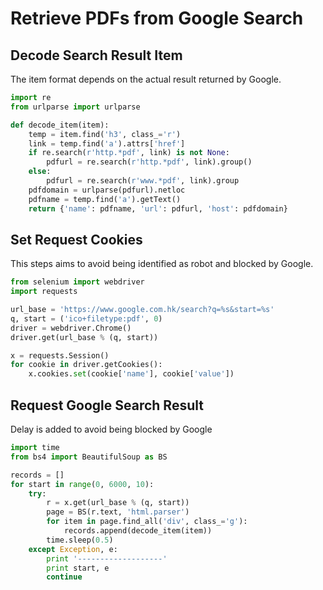 # Retrieve PDFs from Google Search

## Decode Search Result Item
The item format depends on the actual result returned by Google.
```python
import re
from urlparse import urlparse

def decode_item(item):
    temp = item.find('h3', class_='r')
    link = temp.find('a').attrs['href']
    if re.search(r'http.*pdf', link) is not None:
        pdfurl = re.search(r'http.*pdf', link).group()
    else:
        pdfurl = re.search(r'www.*pdf', link).group
    pdfdomain = urlparse(pdfurl).netloc
    pdfname = temp.find('a').getText()
    return {'name': pdfname, 'url': pdfurl, 'host': pdfdomain}
```

## Set Request Cookies
This steps aims to avoid being identified as robot and blocked by Google.
```python
from selenium import webdriver
import requests

url_base = 'https://www.google.com.hk/search?q=%s&start=%s'
q, start = ('ico+filetype:pdf', 0)
driver = webdriver.Chrome()
driver.get(url_base % (q, start))

x = requests.Session()
for cookie in driver.getCookies():
    x.cookies.set(cookie['name'], cookie['value'])
```

## Request Google Search Result
Delay is added to avoid being blocked by Google
```python
import time
from bs4 import BeautifulSoup as BS

records = []
for start in range(0, 6000, 10):
    try:
        r = x.get(url_base % (q, start))
        page = BS(r.text, 'html.parser')
        for item in page.find_all('div', class_='g'):
            records.append(decode_item(item))
        time.sleep(0.5)
    except Exception, e:
        print '-------------------'
        print start, e        
        continue
```
